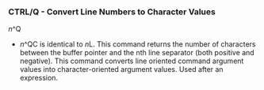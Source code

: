 ### CTRL/Q - Convert Line Numbers to Character Values

*n*^Q
- *n*^QC is identical to *n*L. This command returns the number of characters
between the buffer pointer and the nth line separator (both positive and
negative). This command converts line oriented command argument values
into character-oriented argument values. Used after an expression.
